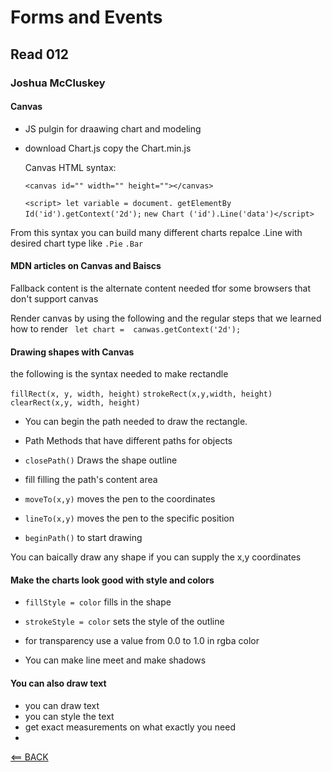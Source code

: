 # Forms and Events

## Read 012

### Joshua McCluskey

#### Canvas

- JS pulgin for draawing chart and modeling
- download Chart.js copy the Chart.min.js 
  
  Canvas HTML syntax:

  `<canvas id="" width="" height=""></canvas>`

  `<script> let variable = document. getElementBy Id('id').getContext('2d');`
  `new Chart ('id').Line('data')</script>`

From this syntax you can build many different charts repalce .Line with desired chart type like `.Pie` `.Bar`

#### MDN articles on  Canvas and Baiscs

Fallback content is the alternate content needed tfor some browsers that don't support canvas

Render canvas by using the following and the regular steps that we learned how to render ` let chart =  canwas.getContext('2d');`

#### Drawing shapes with Canvas

the following is the syntax needed to make rectandle

`fillRect(x, y, width, height)`
`strokeRect(x,y,width, height)`
`clearRect(x,y, width, height)`

- You can begin the path needed to draw the rectangle.
- Path Methods that have different paths for objects
- `closePath()` Draws the shape outline
- fill filling the path's content area

- `moveTo(x,y)` moves the pen to the coordinates
- `lineTo(x,y)` moves the pen to the specific position
- `beginPath()` to start drawing

You can baically draw any shape if you can supply the x,y coordinates

#### Make the charts look good with style and colors

- `fillStyle = color` fills in the shape
- `strokeStyle = color` sets the style of the outline
- for transparency use a value from 0.0 to 1.0 in rgba color

- You can make line meet and make shadows
  
#### You can also draw text

  - you can draw text
  - you can style the text
  - get exact measurements on what exactly you need
  - 
[<== BACK](../README.md)
